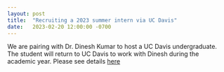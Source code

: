 ```yaml
---
layout: post
title:  "Recruiting a 2023 summer intern via UC Davis"
date:   2023-02-20 12:00:00 -0700
---
```

We are pairing with Dr. Dinesh Kumar to host a UC Davis undergraduate. The student will return to UC Davis to work with Dinesh during the academic year. Please see details <a href="steinbrennerlab.org/internship">here</a>